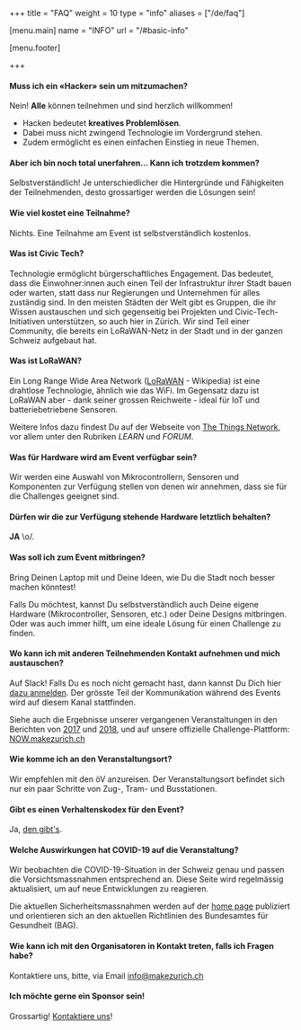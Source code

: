 +++
title = "FAQ"
weight = 10
type = "info"
aliases = ["/de/faq"]

[menu.main]
  name = "INFO"
  url = "/#basic-info"

[menu.footer]

+++

#### Muss ich ein «Hacker» sein um mitzumachen?

Nein! **Alle** können teilnehmen und sind herzlich willkommen!

* Hacken bedeutet **kreatives Problemlösen**.
* Dabei muss nicht zwingend Technologie im Vordergrund stehen.
* Zudem ermöglicht es einen einfachen Einstieg in neue Themen.

#### Aber ich bin noch total unerfahren... Kann ich trotzdem kommen?

Selbstverständlich! Je unterschiedlicher die Hintergründe und Fähigkeiten der Teilnehmenden, desto grossartiger werden die Lösungen sein!

#### Wie viel kostet eine Teilnahme?

Nichts. Eine Teilnahme am Event ist selbstverständlich kostenlos.

#### Was ist Civic Tech?

Technologie ermöglicht bürgerschaftliches Engagement. Das bedeutet, dass die Einwohner:innen auch einen Teil der Infrastruktur ihrer Stadt bauen oder warten, statt dass nur Regierungen und Unternehmen für alles zuständig sind. 
In den meisten Städten der Welt gibt es Gruppen, die ihr Wissen austauschen und sich gegenseitig bei Projekten und Civic-Tech-Initiativen unterstützen, so auch hier in Zürich. Wir sind Teil einer Community, die bereits ein LoRaWAN-Netz in der Stadt und in der ganzen Schweiz aufgebaut hat.

#### Was ist LoRaWAN?

Ein Long Range Wide Area Network ([LoRaWAN](https://de.wikipedia.org/wiki/Long_Range_Wide_Area_Network) - Wikipedia) ist eine drahtlose Technologie, ähnlich wie das WiFi. Im Gegensatz dazu ist LoRaWAN aber - dank seiner grossen Reichweite - ideal für IoT und batteriebetriebene Sensoren.

Weitere Infos dazu findest Du auf der Webseite von [The Things Network](https://thethingsnetwork.org), vor allem unter den Rubriken *LEARN* und *FORUM*.

#### Was für Hardware wird am Event verfügbar sein?

Wir werden eine Auswahl von Mikrocontrollern, Sensoren und Komponenten zur Verfügung stellen von denen wir annehmen, dass sie für die Challenges geeignet sind.

#### Dürfen wir die zur Verfügung stehende Hardware letztlich behalten?

**JA** \o/.

#### Was soll ich zum Event mitbringen?

Bring Deinen Laptop mit und Deine Ideen, wie Du die Stadt noch besser machen könntest! 

Falls Du möchtest, kannst Du selbstverständlich auch Deine eigene Hardware (Mikrocontroller, Sensoren, etc.) oder Deine Designs mitbringen. Oder was auch immer hilft, um eine ideale Lösung für einen Challenge zu finden.

#### Wo kann ich mit anderen Teilnehmenden Kontakt aufnehmen und mich austauschen?

Auf Slack! Falls Du es noch nicht gemacht hast, dann kannst Du Dich hier [dazu anmelden](https://join.slack.com/t/ttn-ch/shared_invite/zt-8tw3zlol-KDaiqrKZ8ZdMbqWoC7EVXQ).
Der grösste Teil der Kommunikation während des Events wird auf diesem Kanal stattfinden.

Siehe auch die Ergebnisse unserer vergangenen Veranstaltungen in den Berichten von [2017](/2017/) und [2018](/2018/), und auf unsere offizielle Challenge-Plattform: [NOW.makezurich.ch](https://now.makezurich.ch)

#### Wie komme ich an den Veranstaltungsort?

Wir empfehlen mit den öV anzureisen. Der Veranstaltungsort befindet sich nur ein paar Schritte von Zug-, Tram- und Busstationen.

#### Gibt es einen Verhaltenskodex für den Event?

Ja, [den gibt's](/de/guidelines).

#### Welche Auswirkungen hat COVID-19 auf die Veranstaltung?

Wir beobachten die COVID-19-Situation in der Schweiz genau und passen die Vorsichtsmassnahmen entsprechend an. Diese Seite wird regelmässig aktualisiert, um auf neue Entwicklungen zu reagieren.

Die aktuellen Sicherheitsmassnahmen werden auf der [home page](/#covid-protection) publiziert und orientieren sich an den aktuellen Richtlinien des Bundesamtes für Gesundheit (BAG).

#### Wie kann ich mit den Organisatoren in Kontakt treten, falls ich Fragen habe?

Kontaktiere uns, bitte, via Email [info@makezurich.ch](mailto:info@makezurich.ch)

#### Ich möchte gerne ein Sponsor sein!

Grossartig! [Kontaktiere uns](https://docs.google.com/forms/d/e/1FAIpQLSdRl0GB3NludsBC6zTWhVvKDKMKrmy5nTXiCkX0NR4UpuK0Sw/viewform?usp=sf_link)!
